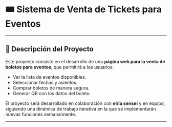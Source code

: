 # 🎟️ Sistema de Venta de Tickets para Eventos

---

## 📌 Descripción del Proyecto

Este proyecto consiste en el desarrollo de una **página web para la venta de boletos para eventos**, que permitirá a los usuarios:  

- Ver la lista de eventos disponibles.  
- Seleccionar fechas y asientos.  
- Comprar boletos de manera segura.  
- Generar QR con los datos del boleto.  

El proyecto será desarrollado en colaboración con **el/la sensei** y en equipo, siguiendo una dinámica de trabajo iterativa en la que se implementarán nuevas funciones semanalmente.

---
